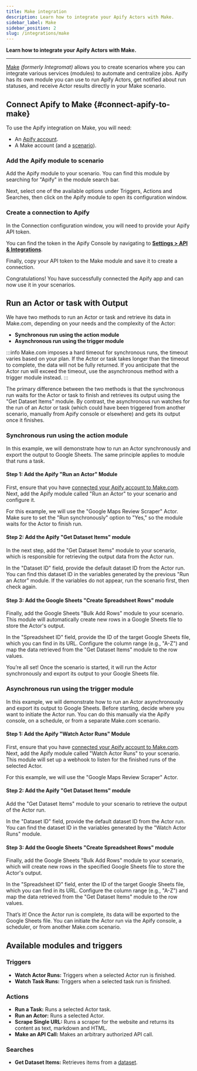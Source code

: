 ```yaml
---
title: Make integration
description: Learn how to integrate your Apify Actors with Make.
sidebar_label: Make
sidebar_position: 2
slug: /integrations/make
---
```


**Learn how to integrate your Apify Actors with Make.**

---

[Make](https://www.make.com/) *(formerly Integromat)* allows you to create scenarios where you can integrate various services (modules) to automate and centralize jobs. Apify has its own module you can use to run Apify Actors, get notified about run statuses, and receive Actor results directly in your Make scenario.

## Connect Apify to Make {#connect-apify-to-make}

To use the Apify integration on Make, you will need:

- An [Apify account](https://console.apify.com/).
- A Make account (and a [scenario](https://www.make.com/en/help/scenarios/creating-a-scenario)).

### Add the Apify module to scenario

Add the Apify module to your scenario. You can find this module by searching for "Apify" in the module search bar.

Next, select one of the available options under Triggers, Actions and Searches, then click on the Apify module to open its configuration window.

<!-- ![Apify module](../images/apify-module.png) -->

### Create a connection to Apify

In the Connection configuration window, you will need to provide your Apify API token.

<!-- ![API token](../images/apify-token.png) -->

You can find the token in the Apify Console by navigating to **[Settings > API & Integrations](https://console.apify.com/settings/integrations)**.

<!-- ![Integrations token](../images/apify-integrations-token.png) -->

Finally, copy your API token to the Make module and save it to create a connection.

Congratulations! You have successfully connected the Apify app and can now use it in your scenarios.

## Run an Actor or task with Output

We have two methods to run an Actor or task and retrieve its data in Make.com, depending on your needs and the complexity of the Actor:

- **Synchronous run using the action module**
- **Asynchronous run using the trigger module**

:::info
Make.com imposes a hard timeout for synchronous runs, the timeout varies based on your plan. If the Actor or task takes longer than the timeout to complete, the data will not be fully returned.
If you anticipate that the Actor run will exceed the timeout, use the asynchronous method with a trigger module instead.
:::

The primary difference between the two methods is that the synchronous run waits for the Actor or task to finish and retrieves its output using the "Get Dataset Items" module. By contrast, the asynchronous run watches for the run of an Actor or task (which could have been triggered from another scenario, manually from Apify console or elsewhere) and gets its output once it finishes.

### Synchronous run using the action module

In this example, we will demonstrate how to run an Actor synchronously and export the output to Google Sheets.
The same principle applies to module that runs a task.

#### Step 1: Add the Apify "Run an Actor" Module

First, ensure that you have [connected your Apify account to Make.com](#create-a-connection-to-apify).
Next, add the Apify module called "Run an Actor" to your scenario and configure it.

For this example, we will use the "Google Maps Review Scraper" Actor.
Make sure to set the "Run synchronously" option to "Yes," so the module waits for the Actor to finish run.

<!-- ![make-com-sync-2.png](../images/make-com/make-com-sync-2.png) -->

#### Step 2: Add the Apify "Get Dataset Items" module

In the next step, add the "Get Dataset Items" module to your scenario, which is responsible for retrieving the output data from the Actor run.

In the "Dataset ID" field, provide the default dataset ID from the Actor run.
You can find this dataset ID in the variables generated by the previous "Run an Actor" module. If the variables do not appear, run the scenario first, then check again.

<!-- ![make-com-sync-3.png](../images/make-com/make-com-sync-3.png) -->

#### Step 3: Add the Google Sheets "Create Spreadsheet Rows" module

Finally, add the Google Sheets "Bulk Add Rows" module to your scenario. This module will automatically create new rows in a Google Sheets file to store the Actor's output.

In the "Spreadsheet ID" field, provide the ID of the target Google Sheets file, which you can find in its URL. Configure the column range (e.g., "A-Z") and map the data retrieved from the "Get Dataset Items" module to the row values.

<!-- ![make-com-sync-4.png](../images/make-com/make-com-sync-4.png) -->

You’re all set! Once the scenario is started, it will run the Actor synchronously and export its output to your Google Sheets file.

### Asynchronous run using the trigger module

In this example, we will demonstrate how to run an Actor asynchronously and export its output to Google Sheets.
Before starting, decide where you want to initiate the Actor run. You can do this manually via the Apify console, on a schedule, or from a separate Make.com scenario.

#### Step 1: Add the Apify "Watch Actor Runs" Module

First, ensure that you have [connected your Apify account to Make.com](#create-a-connection-to-apify).
Next, add the Apify module called "Watch Actor Runs" to your scenario. This module will set up a webhook to listen for the finished runs of the selected Actor.

For this example, we will use the "Google Maps Review Scraper" Actor.

<!-- ![make-com-async-1.png](../images/make-com/make-com-async-1.png) -->

#### Step 2: Add the Apify "Get Dataset Items" module

Add the "Get Dataset Items" module to your scenario to retrieve the output of the Actor run.

In the "Dataset ID" field, provide the default dataset ID from the Actor run. You can find the dataset ID in the variables generated by the "Watch Actor Runs" module.

<!-- ![make-com-async-2.png](../images/make-com/make-com-async-2.png) -->

#### Step 3: Add the Google Sheets "Create Spreadsheet Rows" module

Finally, add the Google Sheets "Bulk Add Rows" module to your scenario, which will create new rows in the specified Google Sheets file to store the Actor's output.

In the "Spreadsheet ID" field, enter the ID of the target Google Sheets file, which you can find in its URL. Configure the column range (e.g., "A-Z") and map the data retrieved from the "Get Dataset Items" module to the row values.

<!-- ![make-com-async-3.png](../images/make-com/make-com-async-3.png) -->

That’s it! Once the Actor run is complete, its data will be exported to the Google Sheets file.
You can initiate the Actor run via the Apify console, a scheduler, or from another Make.com scenario.

## Available modules and triggers

### Triggers

- **Watch Actor Runs:** Triggers when a selected Actor run is finished.
- **Watch Task Runs:** Triggers when a selected task run is finished.

### Actions

- **Run a Task:** Runs a selected Actor task.
- **Run an Actor:** Runs a selected Actor.
- **Scrape Single URL:** Runs a scraper for the website and returns its content as text, markdown and HTML.
- **Make an API Call:** Makes an arbitrary authorized API call.

### Searches

- **Get Dataset Items:** Retrieves items from a [dataset](/platform/storage/dataset).
